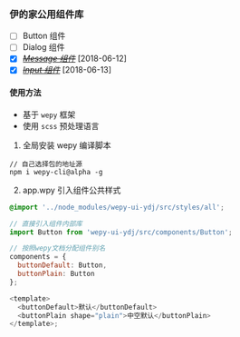 ### 伊的家公用组件库

- [ ] Button 组件
- [ ] Dialog 组件
- [x] ~~_[Message 组件](./docs/message.md)_~~ [2018-06-12]
- [x] ~~_[Input 组件](./docs/input.md)_~~ [2018-06-13]

#### 使用方法

- 基于 `wepy` 框架
- 使用 `scss` 预处理语言

1.  全局安装 wepy 编译脚本

```
// 自己选择包的地址源
npm i wepy-cli@alpha -g
```

2.  app.wpy 引入组件公共样式

```scss
@import '../node_modules/wepy-ui-ydj/src/styles/all';
```

```js
// 直接引入组件内部库
import Button from 'wepy-ui-ydj/src/components/Button';

// 按照wepy文档分配组件别名
components = {
  buttonDefault: Button,
  buttonPlain: Button
};

<template>
  <buttonDefault>默认</buttonDefault>
  <buttonPlain shape="plain">中空默认</buttonPlain>
</template>;
```
